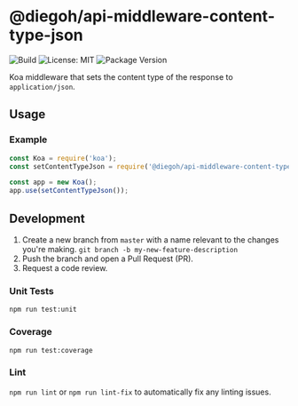 # @diegoh/api-middleware-content-type-json

![Build](https://github.com/diegoh/api-middleware-content-type-json/workflows/Build/badge.svg)
![License: MIT](https://img.shields.io/badge/License-MIT-blue.svg)
![Package Version](https://img.shields.io/npm/v/@diegoh/api-middleware-content-type-json)

Koa middleware that sets the content type of the response to `application/json`.

## Usage

### Example

```js
const Koa = require('koa');
const setContentTypeJson = require('@diegoh/api-middleware-content-type-json');

const app = new Koa();
app.use(setContentTypeJson());
```

## Development

1. Create a new branch from `master` with a name relevant to the changes you're making. `git branch -b my-new-feature-description`
2. Push the branch and open a Pull Request (PR).
3. Request a code review.

### Unit Tests

`npm run test:unit`

### Coverage

`npm run test:coverage`

### Lint

`npm run lint` or `npm run lint-fix` to automatically fix any linting issues.
